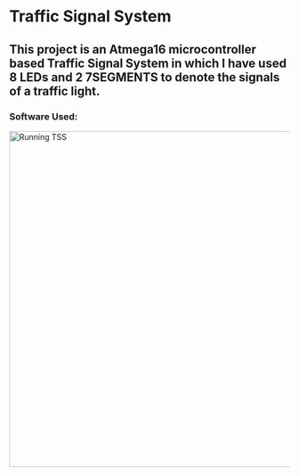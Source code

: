 # Traffic Signal System

## This project is an Atmega16 microcontroller based Traffic Signal System in which I have used 8 LEDs and 2 7SEGMENTS to denote the signals of a traffic light.

### Software Used:

<img width="603" alt="Running TSS" src="https://user-images.githubusercontent.com/74250682/101157662-78fc0d00-3650-11eb-8d01-25fe06ac2ae7.png">

